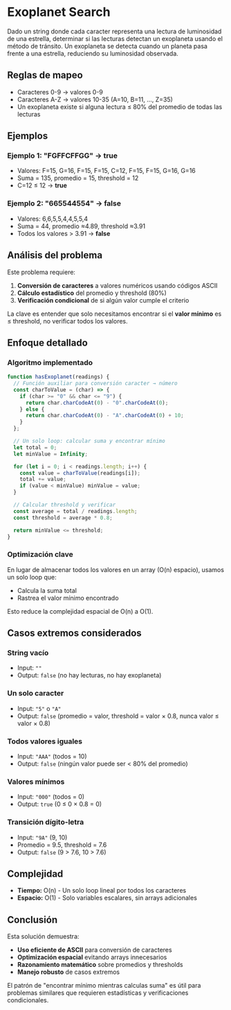 # Exoplanet Search

Dado un string donde cada caracter representa una lectura de luminosidad de una estrella, determinar si las lecturas detectan un exoplaneta usando el método de tránsito. Un exoplaneta se detecta cuando un planeta pasa frente a una estrella, reduciendo su luminosidad observada.

## Reglas de mapeo

- Caracteres 0-9 → valores 0-9
- Caracteres A-Z → valores 10-35 (A=10, B=11, ..., Z=35)
- Un exoplaneta existe si alguna lectura ≤ 80% del promedio de todas las lecturas

## Ejemplos

### Ejemplo 1: "FGFFCFFGG" → true

- Valores: F=15, G=16, F=15, F=15, C=12, F=15, F=15, G=16, G=16
- Suma = 135, promedio = 15, threshold = 12
- C=12 ≤ 12 → **true**

### Ejemplo 2: "665544554" → false

- Valores: 6,6,5,5,4,4,5,5,4
- Suma = 44, promedio ≈4.89, threshold ≈3.91
- Todos los valores > 3.91 → **false**

## Análisis del problema

Este problema requiere:

1. **Conversión de caracteres** a valores numéricos usando códigos ASCII
2. **Cálculo estadístico** del promedio y threshold (80%)
3. **Verificación condicional** de si algún valor cumple el criterio

La clave es entender que solo necesitamos encontrar si el **valor mínimo** es ≤ threshold, no verificar todos los valores.

## Enfoque detallado

### Algoritmo implementado

```javascript
function hasExoplanet(readings) {
  // Función auxiliar para conversión caracter → número
  const charToValue = (char) => {
    if (char >= "0" && char <= "9") {
      return char.charCodeAt(0) - "0".charCodeAt(0);
    } else {
      return char.charCodeAt(0) - "A".charCodeAt(0) + 10;
    }
  };

  // Un solo loop: calcular suma y encontrar mínimo
  let total = 0;
  let minValue = Infinity;

  for (let i = 0; i < readings.length; i++) {
    const value = charToValue(readings[i]);
    total += value;
    if (value < minValue) minValue = value;
  }

  // Calcular threshold y verificar
  const average = total / readings.length;
  const threshold = average * 0.8;

  return minValue <= threshold;
}
```

### Optimización clave

En lugar de almacenar todos los valores en un array (O(n) espacio), usamos un solo loop que:

- Calcula la suma total
- Rastrea el valor mínimo encontrado

Esto reduce la complejidad espacial de O(n) a O(1).

## Casos extremos considerados

### String vacío

- Input: `""`
- Output: `false` (no hay lecturas, no hay exoplaneta)

### Un solo caracter

- Input: `"5"` o `"A"`
- Output: `false` (promedio = valor, threshold = valor × 0.8, nunca valor ≤ valor × 0.8)

### Todos valores iguales

- Input: `"AAA"` (todos = 10)
- Output: `false` (ningún valor puede ser < 80% del promedio)

### Valores mínimos

- Input: `"000"` (todos = 0)
- Output: `true` (0 ≤ 0 × 0.8 = 0)

### Transición dígito-letra

- Input: `"9A"` (9, 10)
- Promedio = 9.5, threshold = 7.6
- Output: `false` (9 > 7.6, 10 > 7.6)

## Complejidad

- **Tiempo:** O(n) - Un solo loop lineal por todos los caracteres
- **Espacio:** O(1) - Solo variables escalares, sin arrays adicionales

## Conclusión

Esta solución demuestra:

- **Uso eficiente de ASCII** para conversión de caracteres
- **Optimización espacial** evitando arrays innecesarios
- **Razonamiento matemático** sobre promedios y thresholds
- **Manejo robusto** de casos extremos

El patrón de "encontrar mínimo mientras calculas suma" es útil para problemas similares que requieren estadísticas y verificaciones condicionales.
